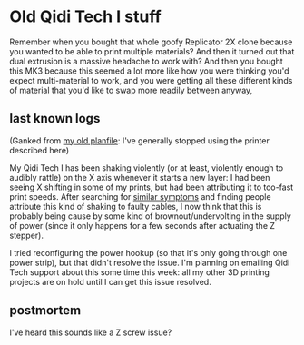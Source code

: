 # Old Qidi Tech I stuff

Remember when you bought that whole goofy Replicator 2X clone because you wanted to be able to print multiple materials? And then it turned out that dual extrusion is a massive headache to work with? And then you bought this MK3 because this seemed a lot more like how you were thinking you'd expect multi-material to work, and you were getting all these different kinds of material that you'd like to swap more readily between anyway,

## last known logs

(Ganked from [my old planfile][planfile postmortem]: I've generally stopped using the printer described here)

[planfile postmortem]: ydct3-s9y9z-8g8qr-rd0rt-wezm4

My Qidi Tech I has been shaking violently (or at least, violently enough to audibly rattle) on the X axis whenever it starts a new layer: I had been seeing X shifting in some of my prints, but had been attributing it to too-fast print speeds. After searching for [similar symptoms][] and finding people attribute this kind of shaking to faulty cables, I now think that this is probably being cause by some kind of brownout/undervolting in the supply of power (since it only happens for a few seconds after actuating the Z stepper).

[similar symptoms]: https://www.3dhubs.com/talk/thread/grinding-noise-qidi-tech

I tried reconfiguring the power hookup (so that it's only going through one power strip), but that didn't resolve the issue. I'm planning on emailing Qidi Tech support about this some time this week: all my other 3D printing projects are on hold until I can get this issue resolved.

## postmortem

I've heard this sounds like a Z screw issue?
